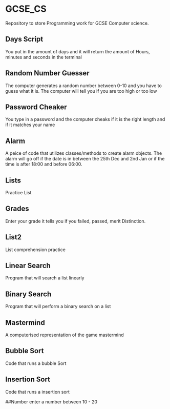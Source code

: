 # GCSE_CS
Repository to store Programming work for GCSE Computer science.

## Days Script
You put in the amount of days and it will return the amount of Hours, minutes and seconds in the terminal

## Random Number Guesser
The computer generates a random number between 0-10 and you have to guess what it is. The computer will tell you if you are too high or too low

## Password Cheaker
You type in a password and the computer cheaks if it is the right length and if it matches your name

## Alarm
A peice of code that utilizes classes/methods to create alarm objects. The alarm will go off if the date is in between the 25th Dec and 2nd Jan or if the time is after 18:00 and before 06:00.

## Lists
Practice List

## Grades
Enter your grade it tells you if you failed, passed, merit Distinction.

## List2
List comprehension practice

## Linear Search
Program that will search a list linearly

## Binary Search
Program that will perform a binary search on a list

## Mastermind
A computerised representation of the game mastermind

## Bubble Sort
Code that runs a bubble Sort

## Insertion Sort
Code that runs a insertion sort

##Number
enter a number between 10 - 20

